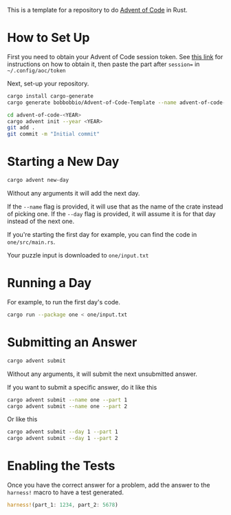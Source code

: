 This is a template for a repository to do [Advent of Code](http://adventofcode.com) in Rust.

# How to Set Up

First you need to obtain your Advent of Code session token. See [this
link](https://github.com/wimglenn/advent-of-code-wim/issues/1) for instructions on how to obtain it,
then paste the part after `session=` in `~/.config/aoc/token`

Next, set-up your repository.

```bash
cargo install cargo-generate
cargo generate bobbobbio/Advent-of-Code-Template --name advent-of-code-<YEAR>

cd advent-of-code-<YEAR>
cargo advent init --year <YEAR>
git add .
git commit -m "Initial commit"
```

# Starting a New Day

```bash
cargo advent new-day
```

Without any arguments it will add the next day.

If the `--name` flag is provided, it will use that as the name of the crate instead of picking one.
If the `--day` flag is provided, it will assume it is for that day instead of the next one.

If you're starting the first day for example, you can find the code in `one/src/main.rs`.

Your puzzle input is downloaded to `one/input.txt`

# Running a Day

For example, to run the first day's code.
```bash
cargo run --package one < one/input.txt
```

# Submitting an Answer

```bash
cargo advent submit
```
Without any arguments, it will submit the next unsubmitted answer.

If you want to submit a specific answer, do it like this

```bash
cargo advent submit --name one --part 1
cargo advent submit --name one --part 2
```

Or like this
```bash
cargo advent submit --day 1 --part 1
cargo advent submit --day 1 --part 2
```

# Enabling the Tests
Once you have the correct answer for a problem, add the answer to the `harness!` macro to have a
test generated.

```rust
harness!(part_1: 1234, part_2: 5678)
```
